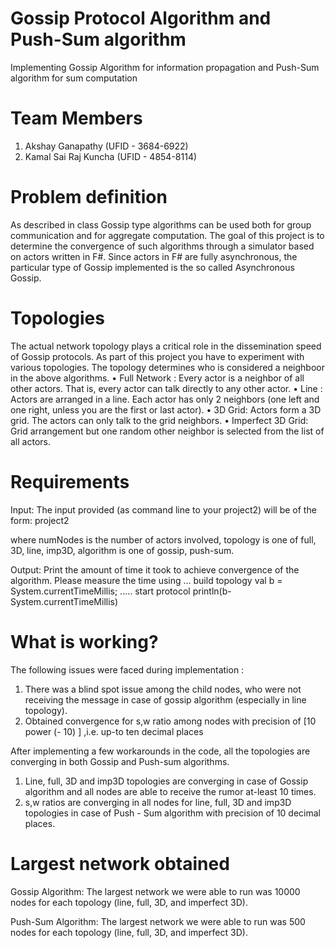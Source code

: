 # Gossip Protocol Algorithm and Push-Sum algorithm
Implementing Gossip Algorithm for information propagation and Push-Sum algorithm for sum computation

# Team Members
1. Akshay Ganapathy (UFID - 3684-6922)
2. Kamal Sai Raj Kuncha (UFID - 4854-8114)

# Problem definition
As described in class Gossip type algorithms can be used both for group communication and for aggregate computation. The goal of this project is to determine the convergence of such algorithms through a simulator based on actors written in F#. Since actors in F# are fully asynchronous, the particular type of Gossip implemented is the so called Asynchronous Gossip.

# Topologies
The actual network topology plays a critical role in the dissemination speed of Gossip protocols. As part of this project you have to experiment with various topologies. The topology determines who is considered a neighboor in the above algorithms.
    • Full Network : Every actor is a neighbor of all other actors. That is, every actor can talk directly to any other actor.
    • Line : Actors are arranged in a line. Each actor has only 2 neighbors (one left and one right, unless you are the first or last actor).
    • 3D Grid: Actors form a 3D grid. The actors can only talk to the grid neighbors.
    • Imperfect 3D Grid: Grid arrangement but one random other neighbor is selected from the list of all actors.

# Requirements
Input: The input provided (as command line to your project2) will be of the form:
    project2 <numNodes> <topology> <algorithm>

where numNodes is the number of actors involved, topology is one of full, 3D, line, imp3D, algorithm is one of gossip, push-sum.


Output: Print the amount of time it took to achieve convergence of the algorithm. Please measure the time using
... build topology
val b = System.currentTimeMillis;
..... start protocol
println(b-System.currentTimeMillis)

# What is working?

The following issues were faced during implementation :
 
1) There was a blind spot issue among the child nodes, who were not receiving the message in case of gossip algorithm (especially in line topology).
2) Obtained convergence for s,w ratio among nodes with precision of [10 power (- 10) ] ,i.e. up-to ten decimal places

After implementing a few workarounds in the code, all the topologies are converging in both Gossip and Push-sum algorithms.

1) Line, full, 3D and imp3D topologies are converging in case of Gossip algorithm  and all nodes are able to receive the rumor at-least 10 times.
2) s,w ratios are converging in all nodes for line, full, 3D and imp3D topologies in case of Push - Sum algorithm with precision of 10 decimal places.


# Largest network obtained

Gossip Algorithm: The largest network we were able to run was 10000 nodes for each topology (line, full, 3D, and imperfect 3D).

Push-Sum Algorithm: The largest network we were able to run was 500 nodes for each topology (line, full, 3D, and imperfect 3D). 